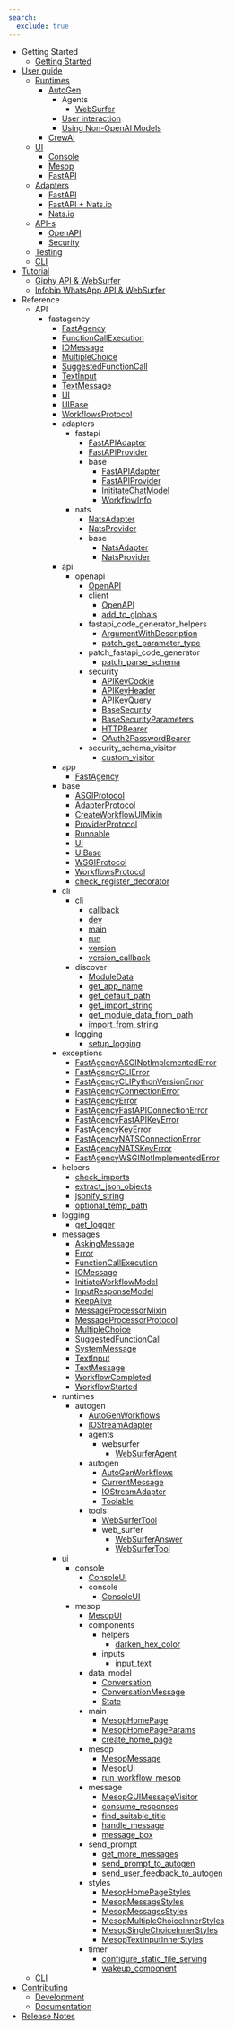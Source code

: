 ```yaml
---
search:
  exclude: true
---
```

- Getting Started
    - [Getting Started](getting-started/index.md)
- [User guide](user-guide/index.md)
    - [Runtimes](user-guide/runtimes/index.md)
        - [AutoGen](user-guide/runtimes/autogen/index.md)
            - Agents
                - [WebSurfer](user-guide/runtimes/autogen/websurfer.md)
            - [User interaction](user-guide/runtimes/autogen/interactions.md)
            - [Using Non-OpenAI Models](user-guide/runtimes/autogen/using_non_openai_models.md)
        - [CrewAI](user-guide/runtimes/crewai/basics.md)
    - [UI](user-guide/ui/index.md)
        - [Console](user-guide/ui/console/basics.md)
        - [Mesop](user-guide/ui/mesop/basics.md)
        - [FastAPI](user-guide/ui/fastapi/basics.md)
    - [Adapters](user-guide/adapters/index.md)
        - [FastAPI](user-guide/adapters/fastapi/index.md)
        - [FastAPI + Nats.io](user-guide/adapters/fastapi_nats/index.md)
        - [Nats.io](user-guide/adapters/nats/index.md)
    - [API-s](user-guide/api/index.md)
        - [OpenAPI](user-guide/api/openapi/index.md)
        - [Security](user-guide/api/security.md)
    - [Testing](user-guide/testing/index.md)
    - [CLI](user-guide/cli/index.md)
- [Tutorial](tutorial/index.md)
    - [Giphy API & WebSurfer](tutorial/giphy/index.md)
    - [Infobip WhatsApp API & WebSurfer](tutorial/whatsapp/index.md)
- Reference
    - API
        - fastagency
            - [FastAgency](api/fastagency/FastAgency.md)
            - [FunctionCallExecution](api/fastagency/FunctionCallExecution.md)
            - [IOMessage](api/fastagency/IOMessage.md)
            - [MultipleChoice](api/fastagency/MultipleChoice.md)
            - [SuggestedFunctionCall](api/fastagency/SuggestedFunctionCall.md)
            - [TextInput](api/fastagency/TextInput.md)
            - [TextMessage](api/fastagency/TextMessage.md)
            - [UI](api/fastagency/UI.md)
            - [UIBase](api/fastagency/UIBase.md)
            - [WorkflowsProtocol](api/fastagency/WorkflowsProtocol.md)
            - adapters
                - fastapi
                    - [FastAPIAdapter](api/fastagency/adapters/fastapi/FastAPIAdapter.md)
                    - [FastAPIProvider](api/fastagency/adapters/fastapi/FastAPIProvider.md)
                    - base
                        - [FastAPIAdapter](api/fastagency/adapters/fastapi/base/FastAPIAdapter.md)
                        - [FastAPIProvider](api/fastagency/adapters/fastapi/base/FastAPIProvider.md)
                        - [InititateChatModel](api/fastagency/adapters/fastapi/base/InititateChatModel.md)
                        - [WorkflowInfo](api/fastagency/adapters/fastapi/base/WorkflowInfo.md)
                - nats
                    - [NatsAdapter](api/fastagency/adapters/nats/NatsAdapter.md)
                    - [NatsProvider](api/fastagency/adapters/nats/NatsProvider.md)
                    - base
                        - [NatsAdapter](api/fastagency/adapters/nats/base/NatsAdapter.md)
                        - [NatsProvider](api/fastagency/adapters/nats/base/NatsProvider.md)
            - api
                - openapi
                    - [OpenAPI](api/fastagency/api/openapi/OpenAPI.md)
                    - client
                        - [OpenAPI](api/fastagency/api/openapi/client/OpenAPI.md)
                        - [add_to_globals](api/fastagency/api/openapi/client/add_to_globals.md)
                    - fastapi_code_generator_helpers
                        - [ArgumentWithDescription](api/fastagency/api/openapi/fastapi_code_generator_helpers/ArgumentWithDescription.md)
                        - [patch_get_parameter_type](api/fastagency/api/openapi/fastapi_code_generator_helpers/patch_get_parameter_type.md)
                    - patch_fastapi_code_generator
                        - [patch_parse_schema](api/fastagency/api/openapi/patch_fastapi_code_generator/patch_parse_schema.md)
                    - security
                        - [APIKeyCookie](api/fastagency/api/openapi/security/APIKeyCookie.md)
                        - [APIKeyHeader](api/fastagency/api/openapi/security/APIKeyHeader.md)
                        - [APIKeyQuery](api/fastagency/api/openapi/security/APIKeyQuery.md)
                        - [BaseSecurity](api/fastagency/api/openapi/security/BaseSecurity.md)
                        - [BaseSecurityParameters](api/fastagency/api/openapi/security/BaseSecurityParameters.md)
                        - [HTTPBearer](api/fastagency/api/openapi/security/HTTPBearer.md)
                        - [OAuth2PasswordBearer](api/fastagency/api/openapi/security/OAuth2PasswordBearer.md)
                    - security_schema_visitor
                        - [custom_visitor](api/fastagency/api/openapi/security_schema_visitor/custom_visitor.md)
            - app
                - [FastAgency](api/fastagency/app/FastAgency.md)
            - base
                - [ASGIProtocol](api/fastagency/base/ASGIProtocol.md)
                - [AdapterProtocol](api/fastagency/base/AdapterProtocol.md)
                - [CreateWorkflowUIMixin](api/fastagency/base/CreateWorkflowUIMixin.md)
                - [ProviderProtocol](api/fastagency/base/ProviderProtocol.md)
                - [Runnable](api/fastagency/base/Runnable.md)
                - [UI](api/fastagency/base/UI.md)
                - [UIBase](api/fastagency/base/UIBase.md)
                - [WSGIProtocol](api/fastagency/base/WSGIProtocol.md)
                - [WorkflowsProtocol](api/fastagency/base/WorkflowsProtocol.md)
                - [check_register_decorator](api/fastagency/base/check_register_decorator.md)
            - cli
                - cli
                    - [callback](api/fastagency/cli/cli/callback.md)
                    - [dev](api/fastagency/cli/cli/dev.md)
                    - [main](api/fastagency/cli/cli/main.md)
                    - [run](api/fastagency/cli/cli/run.md)
                    - [version](api/fastagency/cli/cli/version.md)
                    - [version_callback](api/fastagency/cli/cli/version_callback.md)
                - discover
                    - [ModuleData](api/fastagency/cli/discover/ModuleData.md)
                    - [get_app_name](api/fastagency/cli/discover/get_app_name.md)
                    - [get_default_path](api/fastagency/cli/discover/get_default_path.md)
                    - [get_import_string](api/fastagency/cli/discover/get_import_string.md)
                    - [get_module_data_from_path](api/fastagency/cli/discover/get_module_data_from_path.md)
                    - [import_from_string](api/fastagency/cli/discover/import_from_string.md)
                - logging
                    - [setup_logging](api/fastagency/cli/logging/setup_logging.md)
            - exceptions
                - [FastAgencyASGINotImplementedError](api/fastagency/exceptions/FastAgencyASGINotImplementedError.md)
                - [FastAgencyCLIError](api/fastagency/exceptions/FastAgencyCLIError.md)
                - [FastAgencyCLIPythonVersionError](api/fastagency/exceptions/FastAgencyCLIPythonVersionError.md)
                - [FastAgencyConnectionError](api/fastagency/exceptions/FastAgencyConnectionError.md)
                - [FastAgencyError](api/fastagency/exceptions/FastAgencyError.md)
                - [FastAgencyFastAPIConnectionError](api/fastagency/exceptions/FastAgencyFastAPIConnectionError.md)
                - [FastAgencyFastAPIKeyError](api/fastagency/exceptions/FastAgencyFastAPIKeyError.md)
                - [FastAgencyKeyError](api/fastagency/exceptions/FastAgencyKeyError.md)
                - [FastAgencyNATSConnectionError](api/fastagency/exceptions/FastAgencyNATSConnectionError.md)
                - [FastAgencyNATSKeyError](api/fastagency/exceptions/FastAgencyNATSKeyError.md)
                - [FastAgencyWSGINotImplementedError](api/fastagency/exceptions/FastAgencyWSGINotImplementedError.md)
            - helpers
                - [check_imports](api/fastagency/helpers/check_imports.md)
                - [extract_json_objects](api/fastagency/helpers/extract_json_objects.md)
                - [jsonify_string](api/fastagency/helpers/jsonify_string.md)
                - [optional_temp_path](api/fastagency/helpers/optional_temp_path.md)
            - logging
                - [get_logger](api/fastagency/logging/get_logger.md)
            - messages
                - [AskingMessage](api/fastagency/messages/AskingMessage.md)
                - [Error](api/fastagency/messages/Error.md)
                - [FunctionCallExecution](api/fastagency/messages/FunctionCallExecution.md)
                - [IOMessage](api/fastagency/messages/IOMessage.md)
                - [InitiateWorkflowModel](api/fastagency/messages/InitiateWorkflowModel.md)
                - [InputResponseModel](api/fastagency/messages/InputResponseModel.md)
                - [KeepAlive](api/fastagency/messages/KeepAlive.md)
                - [MessageProcessorMixin](api/fastagency/messages/MessageProcessorMixin.md)
                - [MessageProcessorProtocol](api/fastagency/messages/MessageProcessorProtocol.md)
                - [MultipleChoice](api/fastagency/messages/MultipleChoice.md)
                - [SuggestedFunctionCall](api/fastagency/messages/SuggestedFunctionCall.md)
                - [SystemMessage](api/fastagency/messages/SystemMessage.md)
                - [TextInput](api/fastagency/messages/TextInput.md)
                - [TextMessage](api/fastagency/messages/TextMessage.md)
                - [WorkflowCompleted](api/fastagency/messages/WorkflowCompleted.md)
                - [WorkflowStarted](api/fastagency/messages/WorkflowStarted.md)
            - runtimes
                - autogen
                    - [AutoGenWorkflows](api/fastagency/runtimes/autogen/AutoGenWorkflows.md)
                    - [IOStreamAdapter](api/fastagency/runtimes/autogen/IOStreamAdapter.md)
                    - agents
                        - websurfer
                            - [WebSurferAgent](api/fastagency/runtimes/autogen/agents/websurfer/WebSurferAgent.md)
                    - autogen
                        - [AutoGenWorkflows](api/fastagency/runtimes/autogen/autogen/AutoGenWorkflows.md)
                        - [CurrentMessage](api/fastagency/runtimes/autogen/autogen/CurrentMessage.md)
                        - [IOStreamAdapter](api/fastagency/runtimes/autogen/autogen/IOStreamAdapter.md)
                        - [Toolable](api/fastagency/runtimes/autogen/autogen/Toolable.md)
                    - tools
                        - [WebSurferTool](api/fastagency/runtimes/autogen/tools/WebSurferTool.md)
                        - web_surfer
                            - [WebSurferAnswer](api/fastagency/runtimes/autogen/tools/web_surfer/WebSurferAnswer.md)
                            - [WebSurferTool](api/fastagency/runtimes/autogen/tools/web_surfer/WebSurferTool.md)
            - ui
                - console
                    - [ConsoleUI](api/fastagency/ui/console/ConsoleUI.md)
                    - console
                        - [ConsoleUI](api/fastagency/ui/console/console/ConsoleUI.md)
                - mesop
                    - [MesopUI](api/fastagency/ui/mesop/MesopUI.md)
                    - components
                        - helpers
                            - [darken_hex_color](api/fastagency/ui/mesop/components/helpers/darken_hex_color.md)
                        - inputs
                            - [input_text](api/fastagency/ui/mesop/components/inputs/input_text.md)
                    - data_model
                        - [Conversation](api/fastagency/ui/mesop/data_model/Conversation.md)
                        - [ConversationMessage](api/fastagency/ui/mesop/data_model/ConversationMessage.md)
                        - [State](api/fastagency/ui/mesop/data_model/State.md)
                    - main
                        - [MesopHomePage](api/fastagency/ui/mesop/main/MesopHomePage.md)
                        - [MesopHomePageParams](api/fastagency/ui/mesop/main/MesopHomePageParams.md)
                        - [create_home_page](api/fastagency/ui/mesop/main/create_home_page.md)
                    - mesop
                        - [MesopMessage](api/fastagency/ui/mesop/mesop/MesopMessage.md)
                        - [MesopUI](api/fastagency/ui/mesop/mesop/MesopUI.md)
                        - [run_workflow_mesop](api/fastagency/ui/mesop/mesop/run_workflow_mesop.md)
                    - message
                        - [MesopGUIMessageVisitor](api/fastagency/ui/mesop/message/MesopGUIMessageVisitor.md)
                        - [consume_responses](api/fastagency/ui/mesop/message/consume_responses.md)
                        - [find_suitable_title](api/fastagency/ui/mesop/message/find_suitable_title.md)
                        - [handle_message](api/fastagency/ui/mesop/message/handle_message.md)
                        - [message_box](api/fastagency/ui/mesop/message/message_box.md)
                    - send_prompt
                        - [get_more_messages](api/fastagency/ui/mesop/send_prompt/get_more_messages.md)
                        - [send_prompt_to_autogen](api/fastagency/ui/mesop/send_prompt/send_prompt_to_autogen.md)
                        - [send_user_feedback_to_autogen](api/fastagency/ui/mesop/send_prompt/send_user_feedback_to_autogen.md)
                    - styles
                        - [MesopHomePageStyles](api/fastagency/ui/mesop/styles/MesopHomePageStyles.md)
                        - [MesopMessageStyles](api/fastagency/ui/mesop/styles/MesopMessageStyles.md)
                        - [MesopMessagesStyles](api/fastagency/ui/mesop/styles/MesopMessagesStyles.md)
                        - [MesopMultipleChoiceInnerStyles](api/fastagency/ui/mesop/styles/MesopMultipleChoiceInnerStyles.md)
                        - [MesopSingleChoiceInnerStyles](api/fastagency/ui/mesop/styles/MesopSingleChoiceInnerStyles.md)
                        - [MesopTextInputInnerStyles](api/fastagency/ui/mesop/styles/MesopTextInputInnerStyles.md)
                    - timer
                        - [configure_static_file_serving](api/fastagency/ui/mesop/timer/configure_static_file_serving.md)
                        - [wakeup_component](api/fastagency/ui/mesop/timer/wakeup_component.md)
    - [CLI](cli/cli.md)
- [Contributing](contributing/index.md)
    - [Development](contributing/CONTRIBUTING.md)
    - [Documentation](contributing/docs.md)
- [Release Notes](release.md)